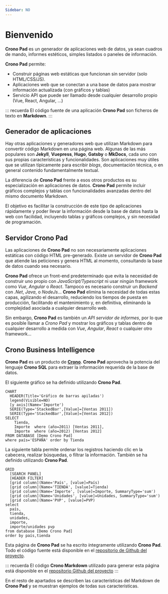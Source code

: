 ```yaml
---
Sidebar: NO
---
```


# Bienvenido

**Crono Pad** es un generador de aplicaciones web de datos, ya sean cuadros de mando, informes estéticos, simples listados o paneles de información.

**Crono Pad** permite:

- Construir páginas web estáticas que funcionan sin servidor (solo HTML/CSS/JS).
- Aplicaciones web que se conectan a una base de datos para mostrar información actualizada (con gráficos y tablas)
- Servicio API que puede ser llamado desde cualquier desarrollo propio (Vue, React, Angular, ...)


::: recuerda
El código fuente de una aplicación **Crono Pad** son ficheros de texto en **Markdown**.
:::

## Generador de aplicaciones

Hay otras aplicaciones y generadores web que utilizan Markdown para convertir código Markdown en una página web. Algunas de las más populares son **Jekyll**, **Vuepress**, **Hugo**, **Gatsby** o **MkDocs**, cada uno con sus propias características y funcionalidades. Son aplicaciones muy útiles que se utilizan típicamente para escribir *blogs*, documentación técnica, o en general contenido fundamentalmente textual.

La diferencia de **Crono Pad** frente a esos otros productos es su especialización en aplicaciones de datos. **Crono Pad** permite incluir gráficos complejos y tablas con funcionalidades avanzadas dentro del mismo documento Markdown. 

El objetivo es facilitar la construcción de este tipo de aplicaciones rápidamente y poder llevar la información desde la base de datos hasta la web con facilidad, incluyendo tablas y gráficos complejos, y sin necesidad de programación.

## Servidor Crono Pad

Las aplicaciones de **Crono Pad** no son necesariamente aplicaciones estáticas con código HTML pre-generado. Existe un servidor de **Crono Pad** que atiende las peticiones y genera HTML al momento, consultando la base de datos cuando sea necesario.

**Crono Pad** ofrece un front-end predeterminado que evita la necesidad de construir uno propio con *JavaScript/Typescript* ni usar ningún framework como *Vue*, *Angular* o *React*. Tampoco es necesario construir un *Backend* con *.Net*, *Java*, o *NodeJs*... **Crono Pad** elimina la necesidad de todas estas capas, agilizando el desarrollo, reduciendo los tiempos de puesta en producción, facilitando el mantenimiento y, en definitiva, eliminando la complejidad asociada a cualquier desarrollo web.

Sin embargo, **Crono Pad** es también un *API servidor de informes*, por lo que es posible llamar a *Crono Pad* y mostrar los gráficos y tablas dentro de cualquier desarrollo a medida con *Vue*, *Angular*, *React* o cualquier otro framework...


## Crono Business Intelligence

**Crono Pad** es un producto de **[Crono](https://businessintelligence.es)**. **Crono Pad** aprovecha la potencia del lenguaje **Crono SQL** para extraer la información requerida de la base de datos.

El siguiente gráfico se ha definido utilizando **Crono Pad**.


``` chart
CHART 
  HEADER(Title='Gráfico de barras apiladas')
  legend(Visible=NO)
  [y axis](Name='Importe')
  SERIE(Type='StackedBar',[Value]=[Ventas 2011])
  SERIE(Type='StackedBar',[Value]=[Ventas 2012])
SELECT  
    Tienda,
    Importe  where (año=2011) [Ventas 2011],
    Importe  where (año=2012) [Ventas 2012]
FROM DATABASE [Demo Crono Pad] 
where país='ESPAÑA' order by Tienda
```

La siguiente tabla permite ordenar los registros haciendo clic en la cabecera, realizar búsquedas, o filtrar la información. También se ha definido utilizando **Crono Pad**.


``` grid
GRID
  [SEARCH PANEL]  
  [HEADER FILTER]  
  [grid column](Name='País', [value]=País)
  [grid column](Name='TIENDA', [value]=Tienda)
  [grid column](Name='Importe', [value]=Importe, SummaryType='sum')
  [grid column](Name='Unidades', [value]=Unidades, SummaryType='sum')
  [grid column](Name='PVP', [value]=PVP)
select 
  país,
  tienda, 
  unidades,
  importe, 
  importe/unidades pvp
from database [Demo Crono Pad]
order by país,tienda
```

Esta página de **Crono Pad** se ha escrito íntegramente utilizando **Crono Pad**. Todo el código fuente está disponible en el [repositorio de Github del proyecto](https://github.com/bifacil/pad.crono.net).

::: recuerda
El código <strong>Crono Markdown</strong> utilizado para generar esta página está disponible en
el [repositorio Github del proyecto](https://github.com/bifacil/pad.crono.net/blob/master/README.md)
:::

En el resto de apartados se describen las características del Markdown de **Crono Pad** y se muestran ejemplos de todas sus características.